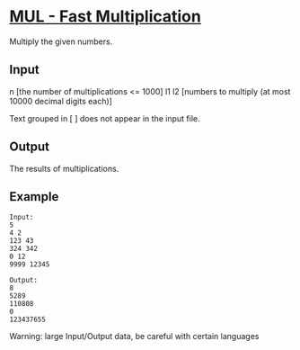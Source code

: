 # [MUL - Fast Multiplication](http://www.spoj.com/problems/MUL/)
Multiply the given numbers.


## Input

n [the number of multiplications <= 1000]
l1 l2 [numbers to multiply (at most 10000 decimal digits each)]

Text grouped in [ ] does not appear in the input file.
 

## Output

The results of multiplications.
 

## Example

    Input:
    5
    4 2
    123 43
    324 342
    0 12
    9999 12345

    Output:
    8
    5289
    110808
    0
    123437655


Warning: large Input/Output data, be careful with certain languages
